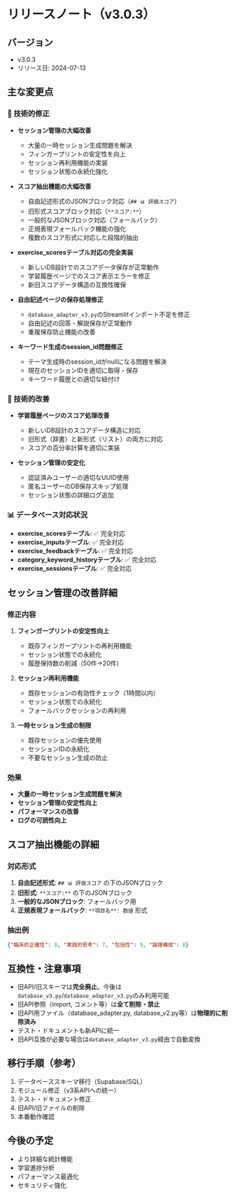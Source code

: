 # リリースノート（v3.0.3）

## バージョン
- v3.0.3
- リリース日: 2024-07-13

## 主な変更点

### 🔧 技術的修正
- **セッション管理の大幅改善**
  - 大量の一時セッション生成問題を解決
  - フィンガープリントの安定性を向上
  - セッション再利用機能の実装
  - セッション状態の永続化強化

- **スコア抽出機能の大幅改善**
  - 自由記述形式のJSONブロック対応（`## 📊 評価スコア`）
  - 旧形式スコアブロック対応（`**スコア:**`）
  - 一般的なJSONブロック対応（フォールバック）
  - 正規表現フォールバック機能の強化
  - 複数のスコア形式に対応した段階的抽出

- **exercise_scoresテーブル対応の完全実装**
  - 新しいDB設計でのスコアデータ保存が正常動作
  - 学習履歴ページでのスコア表示エラーを修正
  - 新旧スコアデータ構造の互換性確保

- **自由記述ページの保存処理修正**
  - `database_adapter_v3.py`のStreamlitインポート不足を修正
  - 自由記述の回答・解説保存が正常動作
  - 重複保存防止機能の改善

- **キーワード生成のsession_id問題修正**
  - テーマ生成時のsession_idがnullになる問題を解決
  - 現在のセッションIDを適切に取得・保存
  - キーワード履歴との適切な紐付け

### 🔧 技術的改善
- **学習履歴ページのスコア処理改善**
  - 新しいDB設計のスコアデータ構造に対応
  - 旧形式（辞書）と新形式（リスト）の両方に対応
  - スコアの百分率計算を適切に実装

- **セッション管理の安定化**
  - 認証済みユーザーの適切なUUID使用
  - 匿名ユーザーのDB保存スキップ処理
  - セッション状態の詳細ログ追加

### 📊 データベース対応状況
- **exercise_scoresテーブル**: ✅ 完全対応
- **exercise_inputsテーブル**: ✅ 完全対応  
- **exercise_feedbackテーブル**: ✅ 完全対応
- **category_keyword_historyテーブル**: ✅ 完全対応
- **exercise_sessionsテーブル**: ✅ 完全対応

## セッション管理の改善詳細

### 修正内容
1. **フィンガープリントの安定性向上**
   - 既存フィンガープリントの再利用機能
   - セッション状態での永続化
   - 履歴保持数の削減（50件→20件）

2. **セッション再利用機能**
   - 既存セッションの有効性チェック（1時間以内）
   - セッション状態での永続化
   - フォールバックセッションの再利用

3. **一時セッション生成の制限**
   - 既存セッションの優先使用
   - セッションIDの永続化
   - 不要なセッション生成の防止

### 効果
- **大量の一時セッション生成問題を解決**
- **セッション管理の安定性向上**
- **パフォーマンスの改善**
- **ログの可読性向上**

## スコア抽出機能の詳細

### 対応形式
1. **自由記述形式**: `## 📊 評価スコア` の下のJSONブロック
2. **旧形式**: `**スコア:**` の下のJSONブロック  
3. **一般的なJSONブロック**: フォールバック用
4. **正規表現フォールバック**: `**項目名**: 数値` 形式

### 抽出例
```json
{"臨床的正確性": 8, "実践的思考": 7, "包括性": 9, "論理構成": 8}
```

## 互換性・注意事項

- 旧API/旧スキーマは**完全廃止**。今後は`database_v3.py`/`database_adapter_v3.py`のみ利用可能
- 旧API参照（import, コメント等）は**全て削除・禁止**
- 旧API用ファイル（database_adapter.py, database_v2.py等）は**物理的に削除済み**
- テスト・ドキュメントも新APIに統一
- 旧API互換が必要な場合は`database_adapter_v3.py`経由で自動変換

## 移行手順（参考）

1. データベーススキーマ移行（Supabase/SQL）
2. モジュール修正（v3系APIへの統一）
3. テスト・ドキュメント修正
4. 旧API/旧ファイルの削除
5. 本番動作確認

## 今後の予定

- より詳細な統計機能
- 学習進捗分析
- パフォーマンス最適化
- セキュリティ強化 